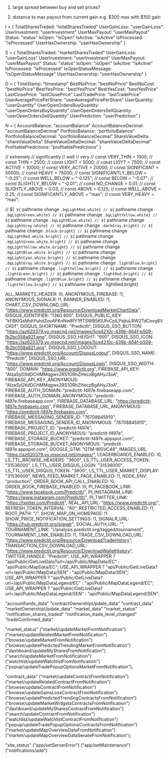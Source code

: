 1. large spread between buy and sell prices?

2. distance to max payout from current gain
  e.g. $300 max with $150 gain

  


I = {
  TotalSharesTraded: "totalSharesTraded"
  UserGainLoss: "userGainLoss"
  UserInvestment: "userInvestment"
  UserMaxPayout: "userMaxPayout"
  Status: "status"
  IsOpen: "isOpen"
  IsActive: "isActive"
  IsProcessed: "isProcessed"
  UserHasOwnership: "userHasOwnership"
}

S = {
  TotalSharesTraded: "marketSharesTraded"
  UserGainLoss: "userGainLoss"
  UserInvestment: "userInvestment"
  UserMaxPayout: "userMaxPayout"
  Status: "status"
  IsOpen: "isOpen"
  IsActive: "isActive"
  IsProcessed: "isProcessed"
  IsOpenStatusMessage: "isOpenStatusMessage"
  UserHasOwnership: "userHasOwnership"
}

D = {
  TimeStamp: "timestamp"
  BestNoPrice: "bestNoPrice"
  BestNoCost: "bestNoPrice"
  BestYesPrice: "bestYesPrice"
  BestYesCost: "bestYesPrice"
  LastClosePrice: "lastClosePrice"
  LastTradePrice: "lastTradePrice"
  UserAveragePricePerShare: "userAveragePricePerShare"
  UserQuantity: "userQuantity"
  UserOpenOrdersBuyQuantity: "userOpenOrdersBuyQuantity"
  UserOpenOrdersSellQuantity: "userOpenOrdersSellQuantity"
  UserPrediction: "userPrediction"
}

N = {
  AccountBalance: "accountBalance"
  AccountBalanceDecimal: "accountBalanceDecimal"
  PortfolioBalance: "portfolioBalance"
  PortfolioBalanceDecimal: "portfolioBalanceDecimal"
  ShareValueDelta: "shareValueDelta"
  ShareValueDeltaDecimal: "shareValueDeltaDecimal"
  ProfitablePredictions: "profitablePredictions"
}


// extremely
// significantly
// well
// very
// const VERY_THIN = 1500;
// const THIN = 2500;
// const LIGHT = 5000;
// const LIGYT = 7500;
// const ACTIVE = 10000;
// const VERY_ACTIVE = 20000;
// const SIGNIFICANT = 50000;
// const HEAVY = 75000;
// const SIGNIFICANTLY_BELOW = "-0.25";
// const WELL_BELOW = "-0.125";
// const BELOW = "-0.07";
// const SLIGHTLY_BELOW = "-0.01";
// const NO_CHANGE = 0.01;
// const SLIGHTLY_ABOVE = 0.03;
// const ABOVE = 0.125;
// const WELL_ABOVE = 0.25;
// const SIGNIFICANTLY_ABOVE = "max";
// const VERY_HEAVY = "max";

// $(` ${` pathname change `.bgLightRed.white}
// ${` pathname change `.bgLightGreen.white}
// ${` pathname change `.bgLightYellow.white}
// ${` pathname change `.bgLightBlue.white}
// ${` pathname change `.bgLightGray.white}
// ${` pathname change `.darkGray.bright}
// ${` pathname change `.black.bright}
// ${` pathname change `.bgLightRed.white.bright}
// ${` pathname change `.bgLightGreen.white.bright}
// ${` pathname change `.bgLightYellow.white.bright}
// ${` pathname change `.bgLightBlue.white.bright}
// ${` pathname change `.bgLightCyan.white.bright}
// ${` pathname change `.bgLightGray.white.bright}
// ${` pathname change `.lightBlue.bright}
// ${` pathname change `.lightYellow.bright}
// ${` pathname change `.lightGreen.bright}
// ${` pathname change `.lightRed.bright}
// ${` pathname change `.lightBlue.bright}
// ${` pathname change `.lightYellow.bright}
// ${` pathname change `.lightRed.bright}


ALL_MARKETS_HEADER: !0,
ANONYMOUS_FIREBASE: !1,
ANONYMOUS_SIGNALR: !1,
BANNER_ENABLED: !1,
CHART_CSV_DOWNLOAD_URL: "https://www.predictit.org/Resource/DownloadMarketChartData",
DISQUS_IDENTIFIER: "1360 800",
DISQUS_PUBLIC_KEY: "kFBKlQsMshYuhdZooAFKnNw8fY1ffTSWB5KIUfvCplLPajtuLRW2TdCevg8VCKDf",
DISQUS_SHORTNAME: "PredictIt",
DISQUS_SSO_BUTTON: "https://az620379.vo.msecnd.net/images/5ce4210c-439b-464f-b509-fb2bc058a921.png",
DISQUS_SSO_HEIGHT: "600",
DISQUS_SSO_ICON: "https://az620379.vo.msecnd.net/images/5ce4210c-439b-464f-b509-fb2bc058a921.png",
DISQUS_SSO_LOGOUT: "https://www.predictit.org/Account/DisqusLogout",
DISQUS_SSO_NAME: "PredictIt",
DISQUS_SSO_URL: "https://www.predictit.org/Account/DisqusLogin",
DISQUS_SSO_WIDTH: "800",
DOMAIN: "https://www.predictit.org",
FIREBASE_API_KEY: "AIzaSyDXdDCHMMqgwx2RS1ORhZHeczBgAHyJ3oA",
FIREBASE_API_KEY_ANONYMOUS: "AIzaSyDXdDCHMMqgwx2RS1ORhZHeczBgAHyJ3oA",
FIREBASE_AUTH_DOMAIN: "predictit-f497e.firebaseapp.com",
FIREBASE_AUTH_DOMAIN_ANONYMOUS: "predictit-f497e.firebaseapp.com",
FIREBASE_DATABASE_URL: "https://predictit-f497e.firebaseio.com",
FIREBASE_DATABASE_URL_ANONYMOUS: "https://predictit-f497e.firebaseio.com",
FIREBASE_MESSAGING_SENDER_ID: "76708845910",
FIREBASE_MESSAGING_SENDER_ID_ANONYMOUS: "76708845910",
FIREBASE_PROJECT_ID: "predictit-f497e",
FIREBASE_PROJECT_ID_ANONYMOUS: "predictit-f497e",
FIREBASE_STORAGE_BUCKET: "predictit-f497e.appspot.com",
FIREBASE_STORAGE_BUCKET_ANONYMOUS: "predictit-f497e.appspot.com",
GOOGLE_GTM: "GTM-WGVC48",
IMAGES_URL: "https://az620379.vo.msecnd.net/images/",
LEADERBOARDS_ENABLED: !0,
LS_TTL_BROWSE_HEADERS: "3600",
LS_TTL_USER_ACCESS_TOKEN: "31536000",
LS_TTL_USER_DISQUS_LOGIN: "31536000",
LS_TTL_USER_DISQUS_TOKEN: "3600",
LS_TTL_USER_MARKET_DISPLAY: "31536000",
NEWS_FEED_MARKET_PAGE_ENABLED: !1,
NODE_ENV: "production",
ORDER_BOOK_API_CALL_ENABLED: !0,
ORDER_BOOK_FIREBASE_ENABLED: !0,
PI_FACEBOOK_LINK: "https://www.facebook.com/PredictIt/",
PI_INSTAGRAM_LINK: "https://www.instagram.com/PredictIt/",
PI_TWITTER_LINK: "https://twitter.com/PredictIt",
REAL_API_URL: "https://www.predictit.org/",
REFRESH_TOKEN_INTERVAL: "60",
RESTRICTED_ACCESS_ENABLED: !1,
ROOT_PATH: "/",
SHOW_MAP_ON_HOMEPAGE: !1
SHOW_PRICE_NOTIFICATION_SETTINGS: !1,
SIGNALR_URL: "https://hub.predictit.org/signalr",
SOCIAL_AUTH_URL: "",
TOURNAMENT_LINK: "//analysis.predictit.org/tagged/tournament",
TOURNAMENT_LINK_ENABLED: !1,
TRADE_CSV_DOWNLOAD_URL: "https://www.predictit.org/Resource/DownloadTradeHistory",
TRANSACTION_CSV_DOWNLOAD_URL: "https://www.predictit.org/Resource/DownloadWalletHistory",
TWITTER_HANDLE: "PredictIt",
USE_API_WRAPPER ? "api/Public/GetLiveData?url=/api/Public/MapData/EC" : "api/Public/MapData/EC";
USE_API_WRAPPER ? "api/Public/GetLiveData?url=/api/Public/MapData/SEN" : "api/Public/MapData/SEN";
USE_API_WRAPPER ? "api/Public/GetLiveData?url=/api/Public/MapDataLegend/EC" : "api/Public/MapDataLegend/EC";
USE_API_WRAPPER ? "api/Public/GetLiveData?url=/api/Public/MapDataLegend/SEN" : "api/Public/MapDataLegend/SEN";



"accountfunds_data"
"contractOwnershipUpdate_data"
"contract_data"
"marketOwnershipUpdate_data"
"market_data"
"market_status"
"notification_shares_traded"
"notification_trade_level_changed"
"tradeConfirmed_data"

"market_status"
("market/updateMarketFromNotification")
("market/updateRelatedMarketFromNotification")
("browse/updateMarketFromNotification")
("browse/updatePredictedTrendingMarketFromNotification")
("dashboard/updateMySharesFromNotification")
("search/updateMarketFromNotification")
("watchlist/updateWatchlistFromNotification")
("popup/updateTradePopupOptionsMarketFromNotification");

"contract_data"
("market/updateContractFromNotification")
("market/updateRelatedContractFromNotification")
("browse/updateContractFromNotification")
("browse/updateGainsLossContractFromNotification")
("browse/updatePredictedTrendingContractsFromNotification")
("browse/updateMarketWidgetsContractsFromNotification")
("dashboard/updateMySharesContractFromNotification")
("search/updateContractFromNotification")
("watchlist/updateWatchlistContractFromNotification")
("popup/updateTradePopupOptionsContractsFromNotification")
("market/updateMapOverviewDataFromNotification")
("market/updateMapOverviewDataSenateFromNotification");

"site_status"
("app/setServerError")
("app/setMaintenance")
("notifications/add")

